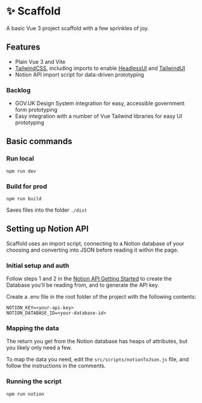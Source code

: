 # ✨ Scaffold
A basic Vue 3 project scaffold with a few sprinkles of joy.

## Features
- Plain Vue 3 and Vite
- [TailwindCSS](https://tailwindcss.com/), including imports to enable [HeadlessUI](https://headlessui.dev/) and [TailwindUI](https://tailwindui.com/)
- Notion API import script for data-driven prototyping

### Backlog
- GOV.UK Design System integration for easy, accessible government form prototyping
- Easy integration with a number of Vue Tailwind libraries for easy UI prototyping

 
## Basic commands
### Run local
```
npm run dev
```
### Build for prod
```
npm run build
```
Saves files into the folder `./dist`


## Setting up Notion API
Scaffold uses an import script, connecting to a Notion database of your choosing and converting into JSON before reading it within the page.


### Initial setup and auth
Follow steps 1 and 2 in the [Notion API Getting Started](https://developers.notion.com/docs/getting-started) to create the Database you'll be reading from, and to generate the API key.

Create a .env file in the root folder of the project with the following contents:
```
NOTION_KEY=<your-api-key>
NOTION_DATABASE_ID=<your-database-id>
```


### Mapping the data
The return you get from the Notion database has heaps of attributes, but you likely only need a few.

To map the data you need, edit the `src/scripts/notionToJson.js` file, and follow the instructions in the comments.


### Running the script

```
npm run notion
```
